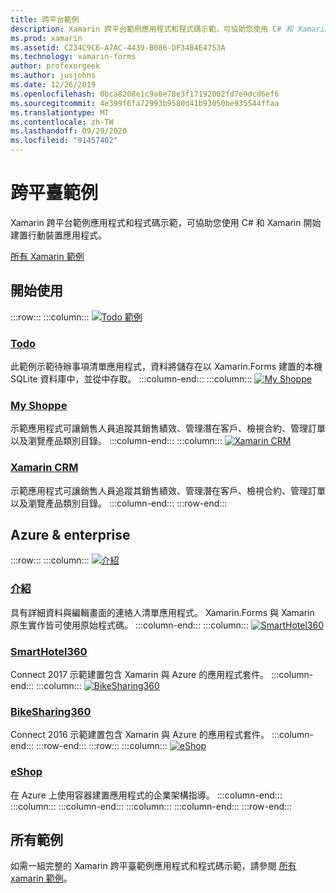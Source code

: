 ```yaml
---
title: 跨平台範例
description: Xamarin 跨平台範例應用程式和程式碼示範，可協助您使用 C# 和 Xamarin 開始建置行動裝置應用程式。
ms.prod: xamarin
ms.assetid: C234C9C6-A7AC-4439-B086-DF34B4E4753A
ms.technology: xamarin-forms
author: profexorgeek
ms.author: jusjohns
ms.date: 12/26/2019
ms.openlocfilehash: 0bca8208e1c9a0e78e3f17192002fd7e9dcd6ef6
ms.sourcegitcommit: 4e399f6fa72993b9580d41b93050be935544ffaa
ms.translationtype: MT
ms.contentlocale: zh-TW
ms.lasthandoff: 09/29/2020
ms.locfileid: "91457402"
---
```

# <a name="cross-platform-samples"></a>跨平臺範例

Xamarin 跨平台範例應用程式和程式碼示範，可協助您使用 C# 和 Xamarin 開始建置行動裝置應用程式。

[所有 Xamarin 範例](/samples/browse/?products=xamarin)

## <a name="get-started"></a>開始使用

:::row:::
    :::column:::
[![Todo 範例](images/todo.png)](/samples/xamarin/xamarin-forms-samples/todo/)

### <a name="todo"></a>[Todo](/samples/xamarin/xamarin-forms-samples/todo/)

此範例示範待辦事項清單應用程式，資料將儲存在以 Xamarin.Forms 建置的本機 SQLite 資料庫中，並從中存取。
    :::column-end:::
    :::column:::
[![My Shoppe](images/myshoppe.png)](https://github.com/xamarinhq/app-myshoppe)

### <a name="my-shoppe"></a>[My Shoppe](https://github.com/xamarinhq/app-myshoppe)

示範應用程式可讓銷售人員追蹤其銷售績效、管理潛在客戶、檢視合約、管理訂單以及瀏覽產品類別目錄。
    :::column-end:::
    :::column:::
[![Xamarin CRM](images/crm.png)](https://github.com/xamarin/app-crm)

### <a name="xamarin-crm"></a>[Xamarin CRM](https://github.com/xamarin/app-crm)

示範應用程式可讓銷售人員追蹤其銷售績效、管理潛在客戶、檢視合約、管理訂單以及瀏覽產品類別目錄。
    :::column-end:::
:::row-end:::

## <a name="azure--enterprise"></a>Azure & enterprise

:::row:::
    :::column:::
[![介紹](images/acquaint.jpg)](https://github.com/xamarinhq/app-acquaint/)

### <a name="acquaint"></a>[介紹](https://github.com/xamarinhq/app-acquaint/)

具有詳細資料與編輯畫面的連絡人清單應用程式。 Xamarin.Forms 與 Xamarin 原生實作皆可使用原始程式碼。
    :::column-end:::
    :::column:::
[![SmartHotel360](images/smarthotel360.png)](https://github.com/Microsoft/SmartHotel360-mobile-desktop-apps)

### <a name="smarthotel360"></a>[SmartHotel360](https://github.com/Microsoft/SmartHotel360-mobile-desktop-apps)

Connect 2017 示範建置包含 Xamarin 與 Azure 的應用程式套件。
    :::column-end:::
    :::column:::
[![BikeSharing360](images/bikesharing360.png)](https://github.com/Microsoft/BikeSharing360_MobileApps)

### <a name="bikesharing360"></a>[BikeSharing360](https://github.com/Microsoft/BikeSharing360_MobileApps)

Connect 2016 示範建置包含 Xamarin 與 Azure 的應用程式套件。
    :::column-end:::
:::row-end:::
:::row:::
    :::column:::
[![eShop](images/eshop.png)](https://github.com/dotnet-architecture/eShopOnContainers/tree/dev/src/Mobile)

### <a name="eshop"></a>[eShop](https://github.com/dotnet-architecture/eShopOnContainers/tree/dev/src/Mobile)

在 Azure 上使用容器建置應用程式的企業架構指導。
    :::column-end:::
    :::column:::
    :::column-end:::
    :::column:::
    :::column-end:::
:::row-end:::

## <a name="all-samples"></a>所有範例

如需一組完整的 Xamarin 跨平臺範例應用程式和程式碼示範，請參閱 [所有 xamarin 範例](/samples/browse/?products=xamarin)。